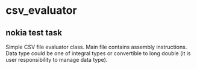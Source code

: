 # csv_evaluator
## nokia test task
Simple CSV file evaluator class. Main file contains assembly instructions. Data type could be one of integral types or convertible to long double (it is user responsibility to manage data type). 
